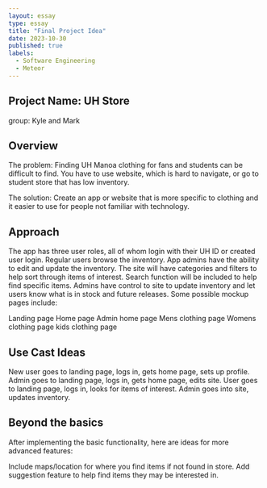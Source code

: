 ```yaml
---
layout: essay
type: essay
title: "Final Project Idea"
date: 2023-10-30
published: true
labels:
  - Software Engineering
  - Meteor
---
```


## Project Name: UH Store
group: Kyle and Mark

## Overview
The problem: Finding UH Manoa clothing for fans and students can be difficult to find. You have to use website, which is hard to navigate, or go to student store that has low inventory.

The solution: Create an app or website that is more specific to clothing and it easier to use for people not familiar with technology.

## Approach
The app has three user roles, all of whom login with their UH ID or created user login. Regular users browse the inventory. App admins have the ability to edit and update the inventory.
The site will have categories and filters to help sort through items of interest. Search function will be included to help find specific items.
Admins have control to site to update inventory and let users know what is in stock and future releases.
Some possible mockup pages include:

Landing page
Home page
Admin home page
Mens clothing page
Womens clothing page
kids clothing page

## Use Cast Ideas
New user goes to landing page, logs in, gets home page, sets up profile.
Admin goes to landing page, logs in, gets home page, edits site.
User goes to landing page, logs in, looks for items of interest.
Admin goes into site, updates inventory.

## Beyond the basics
After implementing the basic functionality, here are ideas for more advanced features:

Include maps/location for where you find items if not found in store.
Add suggestion feature to help find items they may be interested in.
